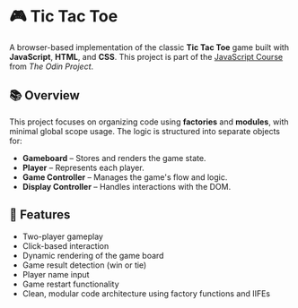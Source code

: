 # 🎮 Tic Tac Toe

A browser-based implementation of the classic **Tic Tac Toe** game built with **JavaScript**, **HTML**, and **CSS**. This project is part of the [JavaScript Course](https://www.theodinproject.com/) from *The Odin Project*.

## 📚 Overview

This project focuses on organizing code using **factories** and **modules**, with minimal global scope usage. The logic is structured into separate objects for:

- **Gameboard** – Stores and renders the game state.
- **Player** – Represents each player.
- **Game Controller** – Manages the game's flow and logic.
- **Display Controller** – Handles interactions with the DOM.

## 🔧 Features

- Two-player gameplay  
- Click-based interaction  
- Dynamic rendering of the game board  
- Game result detection (win or tie)  
- Player name input  
- Game restart functionality  
- Clean, modular code architecture using factory functions and IIFEs

